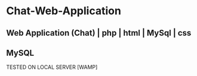 # Chat-Web-Application
Web Application (Chat) | php | html | MySql | css 
----------------------------------------------------------
MySQL
----------------------------------------------------------
TESTED ON LOCAL SERVER [WAMP]
